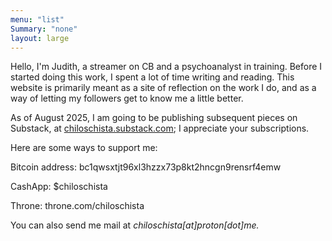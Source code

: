 ```yaml
---
menu: "list"
Summary: "none"
layout: large
---
```



Hello, I'm Judith, a streamer on CB and a psychoanalyst in training. Before I started doing this work, I spent a lot of time writing and reading. This website is primarily meant as a site of reflection on the work I do, and as a way of letting my followers get to know me a little better. 

As of August 2025, I am going to be publishing subsequent pieces on Substack, at [chiloschista.substack.com](https://chiloschista.substack.com/?r=clq3n&utm_campaign=pub-share-checklist); I appreciate your subscriptions.

Here are some ways to support me:

Bitcoin address: bc1qwsxtjt96xl3hzzx73p8kt2hncgn9rensrf4emw

CashApp: $chiloschista

Throne: throne.com/chiloschista

You can also send me mail at *chiloschista[at]proton[dot]me.*

</div>